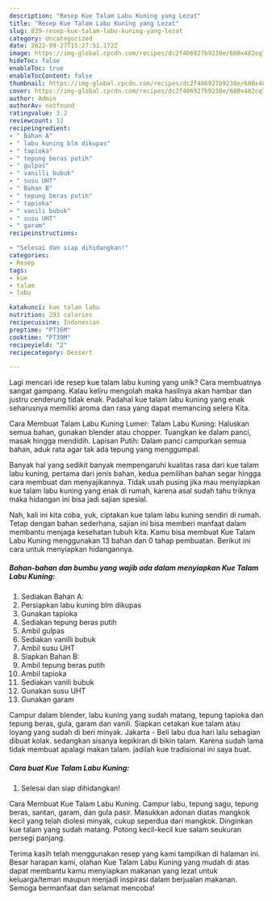 ```yaml
---
description: "Resep Kue Talam Labu Kuning yang Lezat"
title: "Resep Kue Talam Labu Kuning yang Lezat"
slug: 839-resep-kue-talam-labu-kuning-yang-lezat
category: Uncategorized
date: 2022-09-27T15:27:51.172Z
image: https://img-global.cpcdn.com/recipes/dc2f406927b9238e/680x482cq70/kue-talam-labu-kuning-foto-resep-utama.jpg
hideToc: false
enableToc: true
enableTocContent: false
thumbnail: https://img-global.cpcdn.com/recipes/dc2f406927b9238e/680x482cq70/kue-talam-labu-kuning-foto-resep-utama.jpg
cover: https://img-global.cpcdn.com/recipes/dc2f406927b9238e/680x482cq70/kue-talam-labu-kuning-foto-resep-utama.jpg
author: Admin
authorAv: notfound
ratingvalue: 3.2
reviewcount: 12
recipeingredient:
- " Bahan A"
- " labu kuning blm dikupas"
- " tapioka"
- " tepung beras putih"
- " gulpas"
- " vanilli bubuk"
- " susu UHT"
- " Bahan B"
- " tepung beras putih"
- " tapioka"
- " vanili bubuk"
- " susu UHT"
- " garam"
recipeinstructions:

- "Selesai dan siap dihidangkan!"
categories:
- Resep
tags:
- kue
- talam
- labu

katakunci: kue talam labu 
nutrition: 293 calories
recipecuisine: Indonesian
preptime: "PT36M"
cooktime: "PT39M"
recipeyield: "2"
recipecategory: Dessert

---
```





Lagi mencari ide resep kue talam labu kuning yang unik? Cara membuatnya sangat gampang. Kalau keliru mengolah maka hasilnya akan hambar dan justru cenderung tidak enak. Padahal kue talam labu kuning yang enak seharusnya memiliki aroma dan rasa yang dapat memancing selera Kita.





Cara Membuat Talam Labu Kuning Lumer: Talam Labu Kuning: Haluskan semua bahan, gunakan blender atau chopper. Tuangkan ke dalam panci, masak hingga mendidih. Lapisan Putih: Dalam panci campurkan semua bahan, aduk rata agar tak ada tepung yang menggumpal.

Banyak hal yang sedikit banyak mempengaruhi kualitas rasa dari kue talam labu kuning, pertama dari jenis bahan, kedua pemilihan bahan segar hingga cara membuat dan menyajikannya. Tidak usah pusing jika mau menyiapkan kue talam labu kuning yang enak di rumah, karena asal sudah tahu triknya maka hidangan ini bisa jadi sajian spesial.






Nah, kali ini kita coba, yuk, ciptakan kue talam labu kuning sendiri di rumah. Tetap dengan bahan sederhana, sajian ini bisa memberi manfaat dalam membantu menjaga kesehatan tubuh kita. Kamu bisa membuat Kue Talam Labu Kuning menggunakan 13 bahan dan 0 tahap pembuatan. Berikut ini cara untuk menyiapkan hidangannya.

<!--inarticleads1-->

##### Bahan-bahan dan bumbu yang wajib ada dalam menyiapkan Kue Talam Labu Kuning:

1. Sediakan  Bahan A:
1. Persiapkan  labu kuning blm dikupas
1. Gunakan  tapioka
1. Sediakan  tepung beras putih
1. Ambil  gulpas
1. Sediakan  vanilli bubuk
1. Ambil  susu UHT
1. Siapkan  Bahan B:
1. Ambil  tepung beras putih
1. Ambil  tapioka
1. Sediakan  vanili bubuk
1. Gunakan  susu UHT
1. Gunakan  garam


Campur dalam blender, labu kuning yang sudah matang, tepung tapioka dan tepung beras, gula, garam dan vanili. Siapkan cetakan kue talam atau loyang yang sudah di beri minyak. Jakarta - Beli labu dua hari lalu sebagian dibuat kolak. sedangkan sisanya kepikiran di bikin talam. Karena sudah lama tidak membuat apalagi makan talam. jadilah kue tradisional ini saya buat. 

<!--inarticleads2-->

##### Cara buat Kue Talam Labu Kuning:


1. Selesai dan siap dihidangkan!

Cara Membuat Kue Talam Labu Kuning. Campur labu, tepung sagu, tepung beras, santan, garam, dan gula pasir. Masukkan adonan diatas mangkok kecil yang telah diolesi minyak, cukup seperdua dari mangkok. Dinginkan kue talam yang sudah matang. Potong kecil-kecil kue salam seukuran persegi panjang. 

Terima kasih telah menggunakan resep yang kami tampilkan di halaman ini. Besar harapan kami, olahan Kue Talam Labu Kuning yang mudah di atas dapat membantu kamu menyiapkan makanan yang lezat untuk keluarga/teman maupun menjadi inspirasi dalam berjualan makanan. Semoga bermanfaat dan selamat mencoba!
